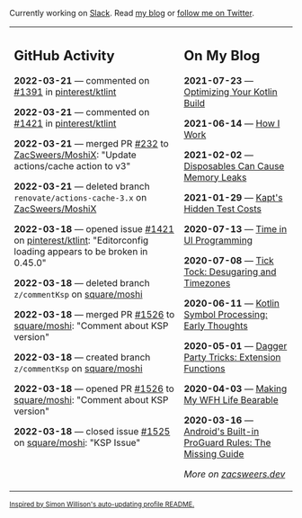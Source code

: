 Currently working on [Slack](https://slack.com/). Read [my blog](https://zacsweers.dev/) or [follow me on Twitter](https://twitter.com/ZacSweers).

<table><tr><td valign="top" width="60%">

## GitHub Activity
<!-- githubActivity starts -->
**2022-03-21** — commented on [#1391](https://github.com/pinterest/ktlint/issues/1391#issuecomment-1074388850) in [pinterest/ktlint](https://github.com/pinterest/ktlint)

**2022-03-21** — commented on [#1421](https://github.com/pinterest/ktlint/issues/1421#issuecomment-1074025576) in [pinterest/ktlint](https://github.com/pinterest/ktlint)

**2022-03-21** — merged PR [#232](https://github.com/ZacSweers/MoshiX/pull/232) to [ZacSweers/MoshiX](https://github.com/ZacSweers/MoshiX): "Update actions/cache action to v3"

**2022-03-21** — deleted branch `renovate/actions-cache-3.x` on [ZacSweers/MoshiX](https://github.com/ZacSweers/MoshiX)

**2022-03-18** — opened issue [#1421](https://github.com/pinterest/ktlint/issues/1421) on [pinterest/ktlint](https://github.com/pinterest/ktlint): "Editorconfig loading appears to be broken in 0.45.0"

**2022-03-18** — deleted branch `z/commentKsp` on [square/moshi](https://github.com/square/moshi)

**2022-03-18** — merged PR [#1526](https://github.com/square/moshi/pull/1526) to [square/moshi](https://github.com/square/moshi): "Comment about KSP version"

**2022-03-18** — created branch `z/commentKsp` on [square/moshi](https://github.com/square/moshi)

**2022-03-18** — opened PR [#1526](https://github.com/square/moshi/pull/1526) to [square/moshi](https://github.com/square/moshi): "Comment about KSP version"

**2022-03-18** — closed issue [#1525](https://github.com/square/moshi/issues/1525) on [square/moshi](https://github.com/square/moshi): "KSP Issue"
<!-- githubActivity ends -->
</td><td valign="top" width="40%">

## On My Blog
<!-- blog starts -->
**2021-07-23** — [Optimizing Your Kotlin Build](https://www.zacsweers.dev/optimizing-your-kotlin-build/)

**2021-06-14** — [How I Work](https://www.zacsweers.dev/how-i-work/)

**2021-02-02** — [Disposables Can Cause Memory Leaks](https://www.zacsweers.dev/disposables-can-cause-memory-leaks/)

**2021-01-29** — [Kapt's Hidden Test Costs](https://www.zacsweers.dev/kapts-hidden-test-costs/)

**2020-07-13** — [Time in UI Programming](https://www.zacsweers.dev/time-in-ui/)

**2020-07-08** — [Tick Tock: Desugaring and Timezones](https://www.zacsweers.dev/ticktock-desugaring-timezones/)

**2020-06-11** — [Kotlin Symbol Processing: Early Thoughts](https://www.zacsweers.dev/kotlin-symbol-processor-early-thoughts/)

**2020-05-01** — [Dagger Party Tricks: Extension Functions](https://www.zacsweers.dev/dagger-party-tricks-extension-functions/)

**2020-04-03** — [Making My WFH Life Bearable](https://www.zacsweers.dev/making-wfh-life-bearable/)

**2020-03-16** — [Android's Built-in ProGuard Rules: The Missing Guide](https://www.zacsweers.dev/android-proguard-rules/)
<!-- blog ends -->
_More on [zacsweers.dev](https://zacsweers.dev/)_
</td></tr></table>

<sub><a href="https://simonwillison.net/2020/Jul/10/self-updating-profile-readme/">Inspired by Simon Willison's auto-updating profile README.</a></sub>